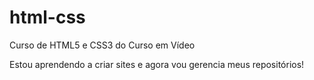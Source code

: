 # html-css
 Curso de HTML5 e CSS3 do Curso em Vídeo

Estou aprendendo a criar sites e agora vou gerencia meus repositórios!